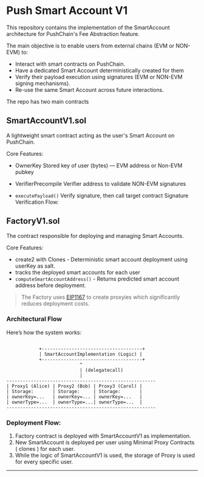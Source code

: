 # Push Smart Account V1
This repository contains the implementation of the SmartAccount architecture for PushChain's Fee Abstraction feature.

The main objective is to enable users from external chains (EVM or NON-EVM) to:

* Interact with smart contracts on PushChain.
* Have a dedicated Smart Account deterministically created for them
* Verify their payload execution using signatures (EVM or NON-EVM signing mechanisms).
* Re-use the same Smart Account across future interactions.

The repo has two main contracts

## SmartAccountV1.sol
A lightweight smart contract acting as the user's Smart Account on PushChain.

Core Features:
* OwnerKey	Stored key of user (bytes) — EVM address or Non-EVM pubkey

* VerifierPrecompile	Verifier address to validate NON-EVM signatures

* `executePayload()`	Verify signature, then call target contract
Signature Verification Flow:


## FactoryV1.sol
The contract responsible for deploying and managing Smart Accounts.

Core Features:
* create2 with Clones - Deterministic smart account deployment using userKey as salt.
* tracks the deployed smart accounts for each user
* `computeSmartAccountAddress()` - Returns predicted smart account address before deployment.

> The Factory uses [EIP1167](https://eips.ethereum.org/EIPS/eip-1167) to create proxyies which significantly reduces deployment costs.

### Architectural Flow
Here’s how the system works:

```

            +-------------------------------------+
            | SmartAccountImplementation (Logic) |
            +-------------------------------------+
                           ^
                           | (delegatecall)
                           |
-------------------------------------------------------
| Proxy1 (Alice) | Proxy2 (Bob) | Proxy3 (Carol) |
| Storage:       | Storage:     | Storage:       |
| ownerKey=...   | ownerKey=... | ownerKey=...   |
| ownerType=...  | ownerType=...| ownerType=...  |
-------------------------------------------------------
```

### Deployment Flow:
1. Factory contract is deployed with SmartAccountV1 as implementation.
2. New SmartAccount is deployed per user using Minimal Proxy Contracts ( clones ) for each user.
3. While the logic of SmartAccountV1 is used, the storage of Proxy is used for every specific user.

---
